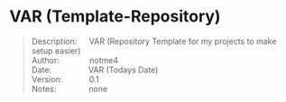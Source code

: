 # VAR (Template-Repository)

> Description: &emsp; VAR (Repository Template for my projects to make setup easier)  
> Author: &emsp; &emsp;&emsp; notme4  
> Date: &emsp; &emsp; &emsp; &nbsp; VAR (Todays Date)  
> Version: &emsp; &emsp; &nbsp; 0.1  
> Notes: &emsp; &emsp; &emsp; none  
  
